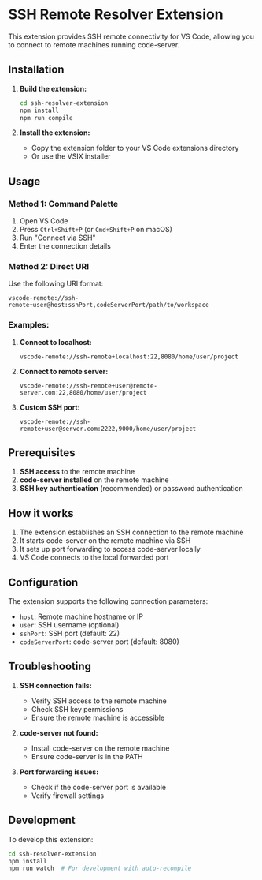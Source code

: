 # SSH Remote Resolver Extension

This extension provides SSH remote connectivity for VS Code, allowing you to connect to remote machines running code-server.

## Installation

1. **Build the extension:**
   ```bash
   cd ssh-resolver-extension
   npm install
   npm run compile
   ```

2. **Install the extension:**
   - Copy the extension folder to your VS Code extensions directory
   - Or use the VSIX installer

## Usage

### Method 1: Command Palette
1. Open VS Code
2. Press `Ctrl+Shift+P` (or `Cmd+Shift+P` on macOS)
3. Run "Connect via SSH"
4. Enter the connection details

### Method 2: Direct URI
Use the following URI format:
```
vscode-remote://ssh-remote+user@host:sshPort,codeServerPort/path/to/workspace
```

### Examples:

1. **Connect to localhost:**
   ```
   vscode-remote://ssh-remote+localhost:22,8080/home/user/project
   ```

2. **Connect to remote server:**
   ```
   vscode-remote://ssh-remote+user@remote-server.com:22,8080/home/user/project
   ```

3. **Custom SSH port:**
   ```
   vscode-remote://ssh-remote+user@server.com:2222,9000/home/user/project
   ```

## Prerequisites

1. **SSH access** to the remote machine
2. **code-server installed** on the remote machine
3. **SSH key authentication** (recommended) or password authentication

## How it works

1. The extension establishes an SSH connection to the remote machine
2. It starts code-server on the remote machine via SSH
3. It sets up port forwarding to access code-server locally
4. VS Code connects to the local forwarded port

## Configuration

The extension supports the following connection parameters:
- `host`: Remote machine hostname or IP
- `user`: SSH username (optional)
- `sshPort`: SSH port (default: 22)
- `codeServerPort`: code-server port (default: 8080)

## Troubleshooting

1. **SSH connection fails:**
   - Verify SSH access to the remote machine
   - Check SSH key permissions
   - Ensure the remote machine is accessible

2. **code-server not found:**
   - Install code-server on the remote machine
   - Ensure code-server is in the PATH

3. **Port forwarding issues:**
   - Check if the code-server port is available
   - Verify firewall settings

## Development

To develop this extension:

```bash
cd ssh-resolver-extension
npm install
npm run watch  # For development with auto-recompile
``` 